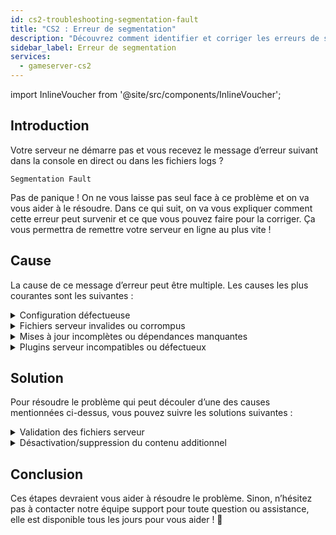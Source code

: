 ```yaml
---
id: cs2-troubleshooting-segmentation-fault
title: "CS2 : Erreur de segmentation"
description: "Découvrez comment identifier et corriger les erreurs de segmentation fault pour remettre votre serveur en marche → En savoir plus maintenant"
sidebar_label: Erreur de segmentation
services:
  - gameserver-cs2
---
```


import InlineVoucher from '@site/src/components/InlineVoucher';

## Introduction

Votre serveur ne démarre pas et vous recevez le message d’erreur suivant dans la console en direct ou dans les fichiers logs ?

```
Segmentation Fault
```

Pas de panique ! On ne vous laisse pas seul face à ce problème et on va vous aider à le résoudre. Dans ce qui suit, on va vous expliquer comment cette erreur peut survenir et ce que vous pouvez faire pour la corriger. Ça vous permettra de remettre votre serveur en ligne au plus vite !

<InlineVoucher />

## Cause

La cause de ce message d’erreur peut être multiple. Les causes les plus courantes sont les suivantes :

<details>
  <summary>Configuration défectueuse</summary>

Un fichier de configuration mal configuré ou incomplet peut entraîner un accès du serveur à des paramètres invalides ou à des zones mémoire incorrectes au démarrage ou pendant le fonctionnement.

Cela peut arriver notamment si, par exemple, les indentations ou les affectations de valeurs ne sont pas appliquées correctement. Cela peut alors provoquer un plantage ou un comportement indéfini (ex. erreur de segmentation).

</details>

<details>
  <summary>Fichiers serveur invalides ou corrompus</summary>

  À cause de transferts défectueux, de modifications manuelles ou d’installations endommagées, certains fichiers centraux du serveur peuvent être corrompus. Cela peut entraîner des comportements inattendus ou des plantages critiques comme une erreur de segmentation lors du chargement ou de l’exécution.

</details>

<details>
  <summary>Mises à jour incomplètes ou dépendances manquantes</summary>

  Si une mise à jour du serveur n’est pas complètement terminée ou si certaines dépendances ou modules sont manquants, des erreurs peuvent survenir au démarrage ou en cours d’exécution.

</details>

<details>
  <summary>Plugins serveur incompatibles ou défectueux</summary>

  Des extensions supplémentaires comme SourceMod/Metamod ou des plugins qui ne sont pas compatibles avec la version du serveur utilisée ou mal programmés peuvent impacter directement l’accès mémoire du serveur et causer des problèmes en conséquence.

</details>

## Solution

Pour résoudre le problème qui peut découler d’une des causes mentionnées ci-dessus, vous pouvez suivre les solutions suivantes :

<details>
  <summary>Validation des fichiers serveur</summary>

Pour éviter des erreurs possibles dues à des fichiers de jeux endommagés ou incomplets, il est recommandé d’utiliser la fonction **Valider les fichiers Steam** dans le **tableau de bord** du serveur de jeux.

![img](https://screensaver01.zap-hosting.com/index.php/s/AASjpe5w65AE9XW/preview)

  Le serveur de jeux est automatiquement vérifié via SteamCMD et les fichiers manquants ou défectueux seront remplacés par la version originale. Le processus est entièrement automatisé et garantit que les fichiers serveur correspondent à la version Steam actuelle.

</details>

<details>
  <summary>Désactivation/suppression du contenu additionnel</summary>

Si vous avez ajouté du contenu additionnel comme Sourcemod/Metamod et des plugins à votre serveur de jeux, il est judicieux de les désactiver et de les supprimer temporairement au moins une fois.

Cette étape permet d’écarter la possibilité que les problèmes soient causés par ce contenu additionnel. Après des mises à jour, il arrive souvent que ce contenu ne soit plus ou pas encore compatible avec la nouvelle version du serveur.

</details>

## Conclusion

Ces étapes devraient vous aider à résoudre le problème. Sinon, n’hésitez pas à contacter notre équipe support pour toute question ou assistance, elle est disponible tous les jours pour vous aider ! 🙂

<InlineVoucher />